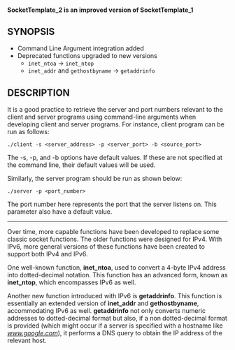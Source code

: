 #### SocketTemplate_2 is an improved version of SocketTemplate_1

## SYNOPSIS
- Command Line Argument integration added
- Deprecated functions upgraded to new versions
	- `inet_ntoa` -> `inet_ntop`
	- `inet_addr` and `gethostbyname` -> `getaddrinfo`

## DESCRIPTION

It is a good practice to retrieve the server and port numbers relevant to the client and server programs using command-line arguments when developing client and server programs. For instance, client program can be run as follows:

    ./client -s <server_address> -p <server_port> -b <source_port>

The -s, -p, and -b options have default values. If these are not specified at the command line, their default values will be used.

Similarly, the server program should be run as shown below:

    ./server -p <port_number>

The port number here represents the port that the server listens on. This parameter also have a default value.

---

Over time, more capable functions have been developed to replace some classic socket functions. The older functions were designed for IPv4. With IPv6, more general versions of these functions have been created to support both IPv4 and IPv6.

One well-known function, **inet_ntoa**, used to convert a 4-byte IPv4 address into dotted-decimal notation. This function has an advanced form, known as **inet_ntop**, which encompasses IPv6 as well.

Another new function introduced with IPv6 is **getaddrinfo**. This function is essentially an extended version of **inet_addr** and **gethostbyname**, accommodating IPv6 as well. **getaddrinfo** not only converts numeric addresses to dotted-decimal format but also, if a non dotted-decimal format is provided (which might occur if a server is specified with a hostname like *www.google.com*), it performs a DNS query to obtain the IP address of the relevant host.
